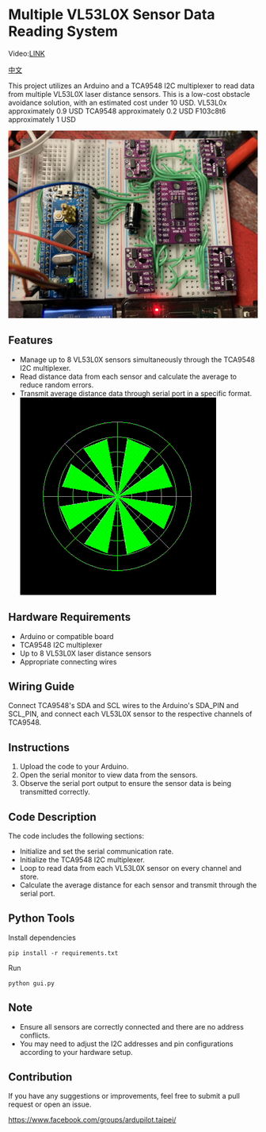 # Multiple VL53L0X Sensor Data Reading System

Video:[LINK](https://youtu.be/OrfpyjqpGTM)

[中文](https://github.com/Oliver0804/vl53l0xArray_STM32F103C8T6-/blob/main/readme_zh.md)

This project utilizes an Arduino and a TCA9548 I2C multiplexer to read data from multiple VL53L0X laser distance sensors.
This is a low-cost obstacle avoidance solution, with an estimated cost under 10 USD.
VL53L0x approximately 0.9 USD
TCA9548 approximately 0.2 USD
F103c8t6 approximately 1 USD

![./doc/hw.jpeg](./doc/hw.jpeg)

## Features

- Manage up to 8 VL53L0X sensors simultaneously through the TCA9548 I2C multiplexer.
- Read distance data from each sensor and calculate the average to reduce random errors.
- Transmit average distance data through serial port in a specific format.
  ![./doc/gui.gif](./doc/gui.gif)

## Hardware Requirements

- Arduino or compatible board
- TCA9548 I2C multiplexer
- Up to 8 VL53L0X laser distance sensors
- Appropriate connecting wires

## Wiring Guide

Connect TCA9548's SDA and SCL wires to the Arduino's SDA_PIN and SCL_PIN, and connect each VL53L0X sensor to the respective channels of TCA9548.

## Instructions

1. Upload the code to your Arduino.
2. Open the serial monitor to view data from the sensors.
3. Observe the serial port output to ensure the sensor data is being transmitted correctly.

## Code Description

The code includes the following sections:

- Initialize and set the serial communication rate.
- Initialize the TCA9548 I2C multiplexer.
- Loop to read data from each VL53L0X sensor on every channel and store.
- Calculate the average distance for each sensor and transmit through the serial port.

## Python Tools

Install dependencies

```
pip install -r requirements.txt
```

Run

```
python gui.py
```

## Note

- Ensure all sensors are correctly connected and there are no address conflicts.
- You may need to adjust the I2C addresses and pin configurations according to your hardware setup.

## Contribution

If you have any suggestions or improvements, feel free to submit a pull request or open an issue.

https://www.facebook.com/groups/ardupilot.taipei/
